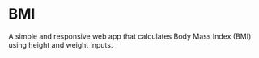 # BMI
A simple and responsive web app that calculates Body Mass Index (BMI) using height and weight inputs.
